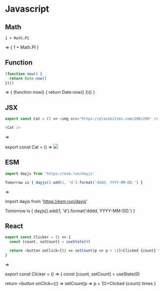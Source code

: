 # Javascript

## Math

`1 + Math.PI`

=> { 1 + Math.PI }

## Function

```js
(function now() {
  return Date.now()
})()
```

=> {
(function now() {
  return Date.now()
})()
}

## JSX

```js
export const Cat = () => <img src="https://placekitten.com/200/200" />

<Cat />
```

=>

export const Cat = () => <img src="https://placekitten.com/200/200" />

<Cat />

## ESM

```js
import dayjs from 'https://esm.run/dayjs'

Tomorrow is { dayjs().add(1, 'd').format('dddd, YYYY-MM-DD.') }
```

=>

import dayjs from 'https://esm.run/dayjs'

Tomorrow is { dayjs().add(1, 'd').format('dddd, YYYY-MM-DD.') }

## React

```js
export const Clicker = () => {
  const [count, setCount] = useState(0)

  return <button onClick={() => setCount(p => p + 1)}>Clicked {count} times</button>
}
```

=>

export const Clicker = () => {
  const [count, setCount] = useState(0)

  return <button onClick={() => setCount(p => p + 1)}>Clicked {count} times</button>
}

<Clicker />
